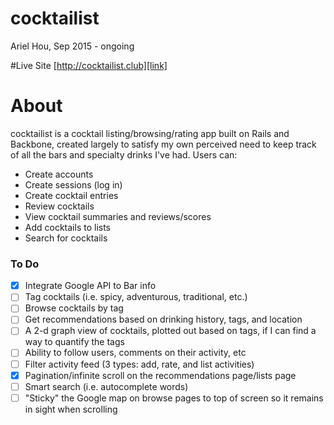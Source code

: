 # cocktailist
Ariel Hou, Sep 2015 - ongoing

#Live Site
[http://cocktailist.club][link]

[link]: http://cocktailist.club

# About
cocktailist is a cocktail listing/browsing/rating app built on Rails and Backbone,
created largely to satisfy my own perceived need to keep track of all the bars
and specialty drinks I've had. Users can:

- Create accounts
- Create sessions (log in)
- Create cocktail entries
- Review cocktails
- View cocktail summaries and reviews/scores
- Add cocktails to lists
- Search for cocktails

### To Do
- [x] Integrate Google API to Bar info
- [ ] Tag cocktails (i.e. spicy, adventurous, traditional, etc.)
- [ ] Browse cocktails by tag
- [ ] Get recommendations based on drinking history, tags, and location
- [ ] A 2-d graph view of cocktails, plotted out based on tags, if I can find a way to quantify the tags
- [ ] Ability to follow users, comments on their activity, etc
- [ ] Filter activity feed (3 types: add, rate, and list activities)
- [x] Pagination/infinite scroll on the recommendations page/lists page
- [ ] Smart search (i.e. autocomplete words)
- [ ] "Sticky" the Google map on browse pages to top of screen so it remains in sight when scrolling
